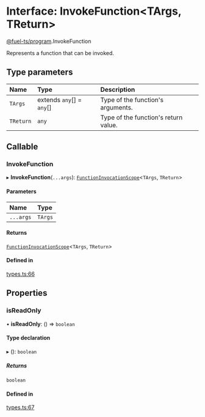 # Interface: InvokeFunction&lt;TArgs, TReturn\>

[@fuel-ts/program](/api/Program/index.md).InvokeFunction

Represents a function that can be invoked.

## Type parameters

| Name | Type | Description |
| :------ | :------ | :------ |
| `TArgs` | extends `any`[] = `any`[] | Type of the function's arguments. |
| `TReturn` | `any` | Type of the function's return value. |

## Callable

### InvokeFunction

▸ **InvokeFunction**(`...args`): [`FunctionInvocationScope`](/api/Program/FunctionInvocationScope.md)&lt;`TArgs`, `TReturn`\>

#### Parameters

| Name | Type |
| :------ | :------ |
| `...args` | `TArgs` |

#### Returns

[`FunctionInvocationScope`](/api/Program/FunctionInvocationScope.md)&lt;`TArgs`, `TReturn`\>

#### Defined in

[types.ts:66](https://github.com/FuelLabs/fuels-ts/blob/61a78798/packages/program/src/types.ts#L66)

## Properties

### isReadOnly

• **isReadOnly**: () => `boolean`

#### Type declaration

▸ (): `boolean`

##### Returns

`boolean`

#### Defined in

[types.ts:67](https://github.com/FuelLabs/fuels-ts/blob/61a78798/packages/program/src/types.ts#L67)
